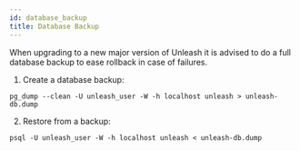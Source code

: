 ```yaml
---
id: database_backup
title: Database Backup
---
```


When upgrading to a new major version of Unleash it is advised to do a 
full database backup to ease rollback in case of failures. 

1. Create a database backup:

```
pg_dump --clean -U unleash_user -W -h localhost unleash > unleash-db.dump

```

2. Restore from a backup:

```
psql -U unleash_user -W -h localhost unleash < unleash-db.dump
```
